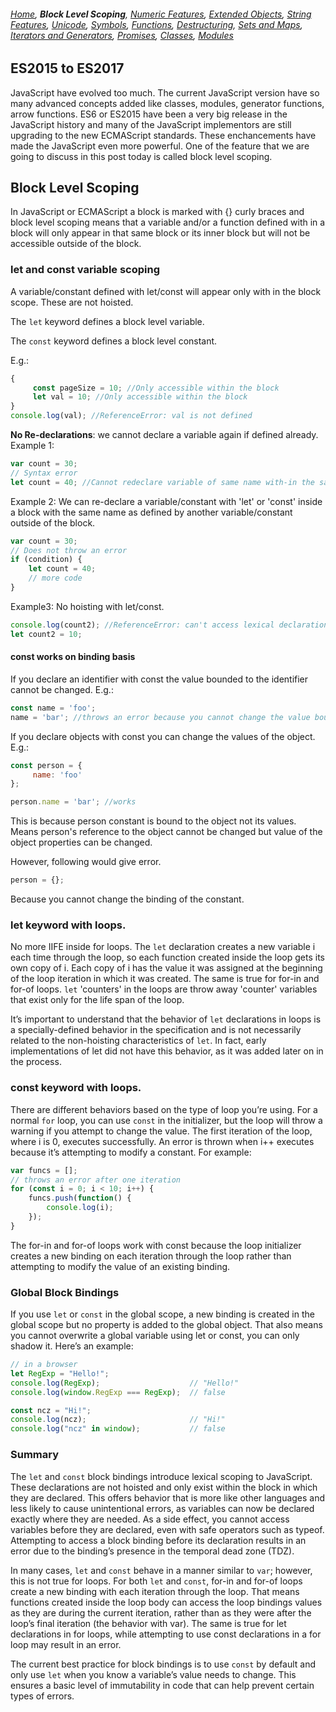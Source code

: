 ###### *[Home](https://tashbalrai.github.io)*, **Block Level Scoping**, [Numeric Features](https://tashbalrai.github.io/es2017/numfeatures.html), [Extended Objects](https://tashbalrai.github.io/es2017/object.html), [String Features](https://tashbalrai.github.io/es2017/string.html), [Unicode](https://tashbalrai.github.io/es2017/unicode.html), [Symbols](https://tashbalrai.github.io/es2017/symbols.html), [Functions](https://tashbalrai.github.io/es2017/functions.html), [Destructuring](https://tashbalrai.github.io/es2017/destructuring.html), [Sets and Maps](https://tashbalrai.github.io/es2017/setsmaps.html), [Iterators and Generators](https://tashbalrai.github.io/es2017/iterators.html), [Promises](https://tashbalrai.github.io/es2017/promises.html), [Classes](https://tashbalrai.github.io/es2017/class.html), [Modules](https://tashbalrai.github.io/es2017/modules.html)

## ES2015 to ES2017
JavaScript have evolved too much. The current JavaScript version have so many advanced concepts added like classes, modules, generator functions, arrow functions. ES6 or ES2015 have been a very big release in the JavaScript history and many of the JavaScript implementors are still upgrading to the new ECMAScript standards. These enchancements have made the JavaScript even more powerful. One of the feature that we are going to discuss in this post today is called block level scoping.

## Block Level Scoping
In JavaScript or ECMAScript a block is marked with {} curly braces and block level scoping means that a variable and/or a function defined with in a block will only appear in that same block or its inner block but will not be accessible outside of the block.

### let and const variable scoping
A variable/constant defined with let/const will appear only with in the block scope. These are not hoisted.

The ```let``` keyword defines a block level variable.

The ```const``` keyword defines a block level constant.

E.g.:
```javascript
{
     const pageSize = 10; //Only accessible within the block
     let val = 10; //Only accessible within the block
}
console.log(val); //ReferenceError: val is not defined
```

**No Re-declarations**: we cannot declare a variable again if defined already.
Example 1:
```javascript
var count = 30;
// Syntax error
let count = 40; //Cannot redeclare variable of same name with-in the same scope.
```

Example 2: We can re-declare a variable/constant with 'let' or 'const' inside a block with the same name as defined by another variable/constant outside of the block.

```javascript
var count = 30;
// Does not throw an error
if (condition) {
    let count = 40;
    // more code
}
```

Example3: No hoisting with let/const.
```javascript
console.log(count2); //ReferenceError: can't access lexical declaration `count2' before initialization
let count2 = 10;
```

#### const works on binding basis
If you declare an identifier with const the value bounded to the identifier cannot be changed. E.g.:

```javascript
const name = 'foo';
name = 'bar'; //throws an error because you cannot change the value bound to name variable/identifier.
```

If you declare objects with const you can change the values of the object. E.g.:
```javascript
const person = {
     name: 'foo'
};

person.name = 'bar'; //works
```

This is because person constant is bound to the object not its values. Means person's reference to the object cannot be changed but value of the object properties can be changed.

However, following would give error.
```javascript
person = {};
```

Because you cannot change the binding of the constant.

### let keyword with loops.
No more IIFE inside for loops. The ```let``` declaration creates a new variable i each time through the loop, so each function created inside the loop gets its own copy of i. Each copy of i has the value it was assigned at the beginning of the loop iteration in which it was created. The same is true for for-in and for-of loops. ```let``` 'counters' in the loops are throw away 'counter' variables that exist only for the life span of the loop.

It’s important to understand that the behavior of ```let``` declarations in loops is a specially-defined behavior in the specification and is not necessarily related to the non-hoisting characteristics of ```let```. In fact, early implementations of let did not have this behavior, as it was added later on in the process.

### const keyword with loops.
There are different behaviors based on the type of loop you’re using. For a normal ```for``` loop, you can use ```const``` in the initializer, but the loop will throw a warning if you attempt to change the value. The first iteration of the loop, where i is 0, executes successfully. An error is thrown when i++ executes because it’s attempting to modify a constant. For example:

```javascript
var funcs = [];
// throws an error after one iteration
for (const i = 0; i < 10; i++) {
    funcs.push(function() {
        console.log(i);
    });
}
```

The for-in and for-of loops work with const because the loop initializer creates a new binding on each iteration through the loop rather than attempting to modify the value of an existing binding.

### Global Block Bindings
If you use ```let``` or ```const``` in the global scope, a new binding is created in the global scope but no property is added to the global object. That also means you cannot overwrite a global variable using let or const, you can only shadow it. Here’s an example:

```javascript
// in a browser
let RegExp = "Hello!";
console.log(RegExp);                    // "Hello!"
console.log(window.RegExp === RegExp);  // false

const ncz = "Hi!";
console.log(ncz);                       // "Hi!"
console.log("ncz" in window);           // false
```

### Summary

The ```let``` and ```const``` block bindings introduce lexical scoping to JavaScript. These declarations are not hoisted and only exist within the block in which they are declared. This offers behavior that is more like other languages and less likely to cause unintentional errors, as variables can now be declared exactly where they are needed. As a side effect, you cannot access variables before they are declared, even with safe operators such as typeof. Attempting to access a block binding before its declaration results in an error due to the binding’s presence in the temporal dead zone (TDZ).

In many cases, ```let``` and ```const``` behave in a manner similar to ```var```; however, this is not true for loops. For both ```let``` and ```const```, for-in and for-of loops create a new binding with each iteration through the loop. That means functions created inside the loop body can access the loop bindings values as they are during the current iteration, rather than as they were after the loop’s final iteration (the behavior with var). The same is true for let declarations in for loops, while attempting to use const declarations in a for loop may result in an error.

The current best practice for block bindings is to use ```const``` by default and only use ```let``` when you know a variable’s value needs to change. This ensures a basic level of immutability in code that can help prevent certain types of errors.
